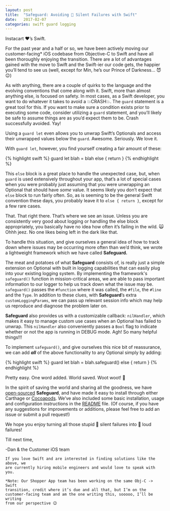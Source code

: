```yaml
---
layout: post
title:  "Safeguard: Avoiding 🙉 Silent Failures with Swift"
date:   2017-02-07
categories: swift guard logging
---
```

Instacart ❤️’s Swift.

For the past year and a half or so, we have been actively moving our customer-facing* iOS codebase from Objective-C to Swift and have all been thoroughly enjoying the transition. There are a lot of advantages gained with the move to Swift and the Swift-ier our code gets, the happier you’ll tend to see us (well, except for Min, he’s our Prince of Darkness… 😈😉)

As with anything, there are a couple of quirks to the language and the evolving conventions that come along with it. Swift, more than almost anything else, is focused on safety. In most cases, as a Swift developer, you want to do whatever it takes to avoid a 💥CRASH💥. The `guard` statement is a great tool for this. If you want to make sure a condition exists prior to executing some code, consider utilizing a `guard` statement, and you’ll likely be safe to assume things are as you’d expect them to be. Crash successfully avoided. Yay!

Using a `guard let` even allows you to unwrap Swift’s Optionals and access their unwrapped values below the `guard`. Awesome. Seriously. We love it.

With `guard let`, however, you find yourself creating a fair amount of these:

{% highlight swift %}
guard let blah = blah else {
    return
}
{% endhighlight %}

This `else` block is a great place to handle the unexpected case, but, when `guard` is used extensively throughout your app, that’s a lot of special cases when you were probably just assuming that you were unwrapping an Optional that should have *some* value. It seems likely you don’t expect that `else` block to run fairly often. So, as is seeming to be the general Swift convention these days, you probably leave it to `else { return }`, except for a few rare cases.

That. That right there. That’s where we see an issue. Unless you are consistently very good about logging or handling the else block appropriately, you basically have no idea how often it’s failing in the wild. 🙀 Ohhh jeez. No one likes being left in the dark like that.

To handle this situation, and give ourselves a general idea of how to track down where issues may be occurring more often than we’d think, we wrote a lightweight framework which we have called **Safeguard.**

The meat and potatoes of what **Safeguard** consists of, is really just a simple extension on Optional with built in logging capabilities that can easily plug into your existing logging system. By implementing the framework's `safeguard()` function in mission-critical areas, we are able to pass important information to our logger to help us track down what the issue may be. `safeguard()` passes the `#function` where it was called, the `#file`, the `#line` and the `Type`. In addition to these clues, with **Safeguard**’s extra `customLoggingParams`, we can pass up relevant session info which may help us reproduce and diagnose the problem later on.

**Safeguard** also provides us with a customizable callback: `nilHandler`, which makes it easy to manage custom use cases when an Optional has failed to unwrap. This `nilHandler` also conveniently passes a `Bool` flag to indicate whether or not the app is running in DEBUG mode. Agh! So many helpful things!!!

To implement `safeguard()`, and give ourselves this nice bit of reassurance, we can add **_all_** of the above functionality to any Optional simply by adding:

{% highlight swift %}
guard let blah = blah.safeguard() else {
    return
}
{% endhighlight %}

Pretty easy. One word added. World saved. Woot woot! 🎉

In the spirit of saving the world and sharing all the goodness, we have [open-sourced][safeguard-repo] **Safeguard**, and have made it easy to install through either Carthage or [Cocoapods][safeguard-cocoapods]. We’ve also included some basic installation, usage and configuration instructions in the [README][safeguard-repo] file. (Of course, if you have any suggestions for improvements or additions, please feel free to add an issue or submit a pull request!)

We hope you enjoy turning all those stupid 🙉 silent failures into 📣 loud failures!

Till next time,

-Dan & the Customer iOS team

```
If you love Swift and are interested in finding solutions like the above, we
are currently hiring mobile engineers and would love to speak with you.

*Note: Our Shopper App team has been working on the same Obj-C -> Swift
transition, credit where it’s due and all that, but I’m on the
customer-facing team and am the one writing this, sooooo, I’ll be writing
from our perspective 😉
```

[safeguard-repo]: https://github.com/namolnad/safeguard
[safeguard-cocoapods]: https://github.com/namolnad/safeguard